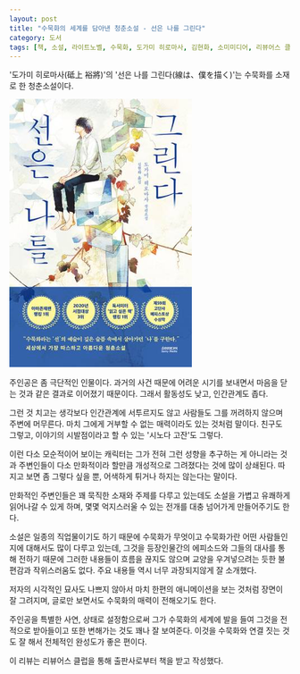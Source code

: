 ```yaml
---
layout: post
title: "수묵화의 세계를 담아낸 청춘소설 - 선은 나를 그린다"
category: 도서
tags: [책, 소설, 라이트노벨, 수묵화, 도가미 히로마사, 김현화, 소미미디어, 리뷰어스 클럽, 서평]
---
```


'도가미 히로마사(砥上 裕將)'의
'선은 나를 그린다(線は、僕を描く)'는
수묵화를 소재로 한 청춘소설이다.

![표지](/images/book/sen-wa-boku-wo-egaku-book-h480.jpg)

주인공은 좀 극단적인 인물이다.
과거의 사건 때문에 어려운 시기를 보내면서 마음을 닫는 것과 같은 결과로 이어졌기 때문이다.
그래서 활동성도 낮고, 인간관계도 좁다.

그런 것 치고는 생각보다 인간관계에 서투르지도 않고
사람들도 그를 꺼려하지 않으며 주변에 머무른다.
마치 그에게 거부할 수 없는 매력이라도 있는 것처럼 말이다.
친구도 그렇고, 이야기의 시발점이라고 할 수 있는 '시노다 고잔'도 그렇다.

이런 다소 모순적이어 보이는 캐릭터는
그가 전혀 그런 성향을 추구하는 게 아니라는 것과
주변인들이 다소 만화적이라 할만큼 개성적으로 그려졌다는 것에 많이 상쇄된다.
따지고 보면 좀 그렇다 싶을 뿐, 어색하게 튀거나 하지는 않는다는 말이다.

만화적인 주변인들은 꽤 묵직한 소재와 주제를 다루고 있는데도
소설을 가볍고 유쾌하게 읽어나갈 수 있게 하며,
몇몇 억지스러울 수 있는 전개를 대충 넘어가게 만들어주기도 한다.

소설은 일종의 직업물이기도 하기 때문에
수묵화가 무엇이고 수묵화가란 어떤 사람들인지에 대해서도 많이 다루고 있는데,
그것을 등장인물간의 에피소드와 그들의 대사를 통해 전하기 때문에
그러한 내용들이 흐름을 끊지도 않으며 교양을 우겨넣으려는 듯한 불편감과 작위스러움도 없다.
주요 내용들 역시 너무 과장되지않게 잘 소개했다.

저자의 시각적인 묘사도 나쁘지 않아서 마치 한편의 애니메이션을 보는 것처럼 장면이 잘 그려지며,
글로만 보면서도 수묵화의 매력이 전해오기도 한다.

주인공을 특별한 사연, 상태로 설정함으로써
그가 수묵화의 세계에 발을 들여 그것을 전적으로 받아들이고
또한 변해가는 것도 꽤나 잘 보여준다.
이것을 수묵화와 연결 짓는 것도 잘 해서 전체적인 완성도가 좋은 편이다.



<div class="im im-info">
이 리뷰는 리뷰어스 클럽을 통해 출판사로부터 책을 받고 작성했다.
</div>
